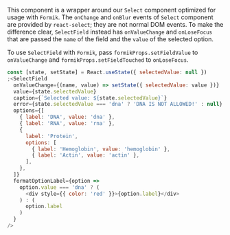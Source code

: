 This component is a wrapper around our `Select` component optimized for usage with `Formik`.
The `onChange` and `onBlur` events of `Select` component are provided by `react-select`; they
are not normal DOM events. To make the difference clear, `SelectField` instead has
`onValueChange` and `onLoseFocus` that are passed the `name` of the field and the `value` of
the selected option.

To use `SelectField` with `Formik`, pass `formikProps.setFieldValue` to `onValueChange` and `formikProps.setFieldTouched` to `onLoseFocus`.

```js
const [state, setState] = React.useState({ selectedValue: null })
;<SelectField
  onValueChange={(name, value) => setState({ selectedValue: value })}
  value={state.selectedValue}
  caption={`Selected value: ${state.selectedValue}`}
  error={state.selectedValue === 'dna' ? 'DNA IS NOT ALLOWED!' : null}
  options={[
    { label: 'DNA', value: 'dna' },
    { label: 'RNA', value: 'rna' },
    {
      label: 'Protein',
      options: [
        { label: 'Hemoglobin', value: 'hemoglobin' },
        { label: 'Actin', value: 'actin' },
      ],
    },
  ]}
  formatOptionLabel={option =>
    option.value === 'dna' ? (
      <div style={{ color: 'red' }}>{option.label}</div>
    ) : (
      option.label
    )
  }
/>
```
